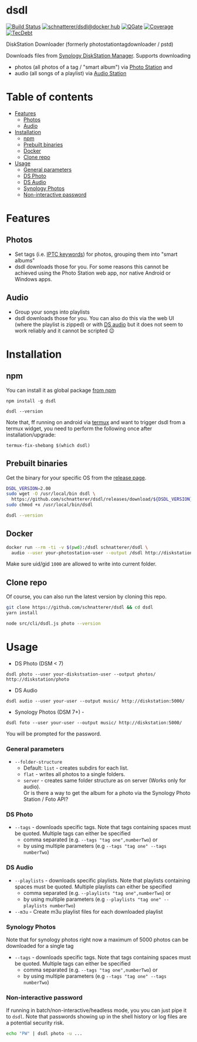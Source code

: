 dsdl
====

[![Build Status](https://img.shields.io/github/workflow/status/schnatterer/dsdl/Build)](https://github.com/schnatterer/dsdl/actions)
[![schnatterer/dsdl@docker hub](https://images.microbadger.com/badges/image/schnatterer/dsdl.svg)](https://hub.docker.com/r/schnatterer/dsdl/)
[![QGate](https://sonarcloud.io/api/project_badges/measure?project=info.schnatterer.dsdl&metric=alert_status)](https://sonarcloud.io/dashboard?id=info.schnatterer.dsdl)
[![Coverage](https://sonarcloud.io/api/project_badges/measure?project=info.schnatterer.dsdl&metric=coverage)](https://sonarcloud.io/dashboard?id=info.schnatterer.dsdl)
[![TecDebt](https://sonarcloud.io/api/project_badges/measure?project=info.schnatterer.dsdl&metric=sqale_index)](https://sonarcloud.io/dashboard?id=info.schnatterer.dsdl)

DiskStation Downloader (formerly photostationtagdownloader / pstd)

Downloads files from [Synology DiskStation Manager](https://www.synology.com/dsm). Supports downloading
* photos (all photos of a tag / "smart album") via [Photo Station](https://www.synology.com/dsm/feature/photo_station) and
* audio (all songs of a playlist) via [Audio Station](https://www.synology.com/dsm/feature/audio_station)


# Table of contents

<!-- Update with `doctoc --notitle README.md --maxlevel 5`. See https://github.com/thlorenz/doctoc -->
<!-- START doctoc generated TOC please keep comment here to allow auto update -->
<!-- DON'T EDIT THIS SECTION, INSTEAD RE-RUN doctoc TO UPDATE -->

- [Features](#features)
  - [Photos](#photos)
  - [Audio](#audio)
- [Installation](#installation)
  - [npm](#npm)
  - [Prebuilt binaries](#prebuilt-binaries)
  - [Docker](#docker)
  - [Clone repo](#clone-repo)
- [Usage](#usage)
    - [General parameters](#general-parameters)
    - [DS Photo](#ds-photo)
    - [DS Audio](#ds-audio)
    - [Synology Photos](#synology-photos)
    - [Non-interactive password](#non-interactive-password)

<!-- END doctoc generated TOC please keep comment here to allow auto update -->

# Features

## Photos

* Set tags (i.e. [IPTC keywords](http://www.iptc.org/std/photometadata/documentation/userguide/index.htm#!Documents/generalimagecontent.htm)) for photos, grouping them into "smart albums"
* dsdl downloads those for you. For some reasons this cannot be achieved using the Photo Station web app, nor native Android or Windows apps.

## Audio

* Group your songs into playlists
* dsdl downloads those for you. You can also do this via the web UI (where the playlist is zipped) or with [DS audio](https://www.synology.com/dsm/feature/audio_station#download) but it does not seem to work reliably and it cannot be scripted 😉

# Installation

## npm

You can install it as global package [from npm](https://www.npmjs.com/package/dsdl)

```shell
npm install -g dsdl

dsdl --version
```

Note that, ff running on android via [termux](https://termux.com/) and want to trigger dsdl from a termux widget,
you need to perform the following once after installation/upgrade:

```shell
termux-fix-shebang $(which dsdl)
```

## Prebuilt binaries

Get the binary for your specific OS from the [release page](https://github.com/schnatterer/dsdl/releases).

```bash
DSDL_VERSION=2.00
sudo wget -O /usr/local/bin dsdl \
  https://github.com/schnatterer/dsdl/releases/download/${DSDL_VERSION}/dsdl-linux-x64
sudo chmod +x /usr/local/bin/dsdl

dsdl --version
```

## Docker

```bash
docker run --rm -ti -v $(pwd):/dsdl schnatterer/dsdl \
  audio --user your-photostation-user --output /dsdl http://diskstation/photo
```

Make sure uid/gid `1000` are allowed to write into current folder.

## Clone repo

Of course, you can also run the latest version by cloning this repo.

```bash
git clone https://github.com/schnatterer/dsdl && cd dsdl
yarn install

node src/cli/dsdl.js photo --version
```

# Usage

* DS Photo (DSM < 7)
```shell
dsdl photo --user your-diskstsation-user --output photos/ http://diskstation/photo
```
* DS Audio
```shell
dsdl audio --user your-user --output music/ http://diskstation:5000/
```
* Synology Photos (DSM 7+) -
```shell
dsdl foto --user your-user --output music/ http://diskstation:5000/
```

You will be prompted for the password.

### General parameters

* `--folder-structure`
  * Default: `list` - creates subdirs for each list.
  * `flat` - writes all photos to a single folders.
  * `server` - creates same folder structure as on server (Works only for audio).  
    Or is there a way to get the album for a photo via the Synology Photo Station / Foto API?

### DS Photo

* `--tags` - downloads specific tags. Note that tags containing spaces must be quoted. Multiple tags can either be specified
  * comma separated (e.g. `--tags "tag one",numberTwo`) or
  * by using multiple parameters (e.g `--tags "tag one" --tags numberTwo`)

### DS Audio

* `--playlists` - downloads specific playlists. Note that playlists containing spaces must be quoted. Multiple playlists can either be specified
  * comma separated (e.g. `--playlists "tag one",numberTwo`) or
  * by using multiple parameters (e.g `--playlists "tag one" --playlists numberTwo`)
* `--m3u` - Create m3u playlist files for each downloaded playlist

### Synology Photos

Note that for synology photos right now a maximum of 5000 photos can be downloaded for a single tag

* `--tags` - downloads specific tags. Note that tags containing spaces must be quoted. Multiple tags can either be specified
  * comma separated (e.g. `--tags "tag one",numberTwo`) or
  * by using multiple parameters (e.g `--tags "tag one" --tags numberTwo`)

### Non-interactive password

If running in batch/non-interactive/headless mode, you you can just pipe it to `dsdl`.
Note that passwords showing up in the shell history or log files are a potential security risk.

```bash
echo "PW" | dsdl photo -u ...
```